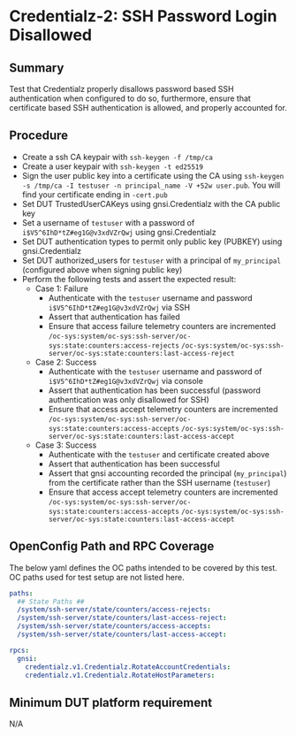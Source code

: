 # Credentialz-2: SSH Password Login Disallowed

## Summary

Test that Credentialz properly disallows password based SSH authentication when configured to do 
so, furthermore, ensure that certificate based SSH authentication is allowed, and properly 
accounted for. 


## Procedure

* Create a ssh CA keypair with `ssh-keygen -f /tmp/ca`
* Create a user keypair with `ssh-keygen -t ed25519`
* Sign the user public key into a certificate using the CA using `ssh-keygen -s
  /tmp/ca -I testuser -n principal_name -V +52w user.pub`. You will
  find your certificate ending in `-cert.pub`
* Set DUT TrustedUserCAKeys using gnsi.Credentialz with the CA public key
* Set a username of `testuser` with a password of `i$V5^6IhD*tZ#eg1G@v3xdVZrQwj` using gnsi.Credentialz
* Set DUT authentication types to permit only public key (PUBKEY) using gnsi.Credentialz
* Set DUT authorized_users for `testuser` with a principal of `my_principal` (configured above 
  when signing public key)
* Perform the following tests and assert the expected result:
    * Case 1: Failure
        * Authenticate with the `testuser` username and password `i$V5^6IhD*tZ#eg1G@v3xdVZrQwj` 
          via SSH
        * Assert that authentication has failed
        * Ensure that access failure telemetry counters are incremented
          `/oc-sys:system/oc-sys:ssh-server/oc-sys:state:counters:access-rejects`
          `/oc-sys:system/oc-sys:ssh-server/oc-sys:state:counters:last-access-reject` 
    * Case 2: Success
        * Authenticate with the `testuser` username and password of `i$V5^6IhD*tZ#eg1G@v3xdVZrQwj` 
          via console
        * Assert that authentication has been successful (password authentication was only 
          disallowed for SSH)
        * Ensure that access accept telemetry counters are incremented
          `/oc-sys:system/oc-sys:ssh-server/oc-sys:state:counters:access-accepts`
          `/oc-sys:system/oc-sys:ssh-server/oc-sys:state:counters:last-access-accept`
    * Case 3: Success
        * Authenticate with the `testuser` and certificate created above
        * Assert that authentication has been successful
        * Assert that gnsi accounting recorded the principal (`my_principal`) from the 
          certificate rather than the SSH username (`testuser`)
        * Ensure that access accept telemetry counters are incremented
          `/oc-sys:system/oc-sys:ssh-server/oc-sys:state:counters:access-accepts`
          `/oc-sys:system/oc-sys:ssh-server/oc-sys:state:counters:last-access-accept`


## OpenConfig Path and RPC Coverage

The below yaml defines the OC paths intended to be covered by this test. OC paths used for test setup are not listed here.

```yaml
paths:
  ## State Paths ##
  /system/ssh-server/state/counters/access-rejects:
  /system/ssh-server/state/counters/last-access-reject:
  /system/ssh-server/state/counters/access-accepts:
  /system/ssh-server/state/counters/last-access-accept:

rpcs:
  gnsi:
    credentialz.v1.Credentialz.RotateAccountCredentials:
    credentialz.v1.Credentialz.RotateHostParameters:
```


## Minimum DUT platform requirement

N/A